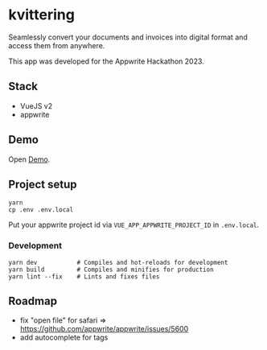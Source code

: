 # kvittering

Seamlessly convert your documents and invoices into digital format and access them from anywhere.

This app was developed for the Appwrite Hackathon 2023.

## Stack

- VueJS v2
- appwrite

## Demo

Open [Demo](https://kvittering.nickhatboecker.de).

## Project setup
```
yarn
cp .env .env.local
```

Put your appwrite project id via `VUE_APP_APPWRITE_PROJECT_ID` in `.env.local`.

### Development
```
yarn dev           # Compiles and hot-reloads for development
yarn build         # Compiles and minifies for production
yarn lint --fix    # Lints and fixes files
```

## Roadmap

- fix "open file" for safari => https://github.com/appwrite/appwrite/issues/5600
- add autocomplete for tags
